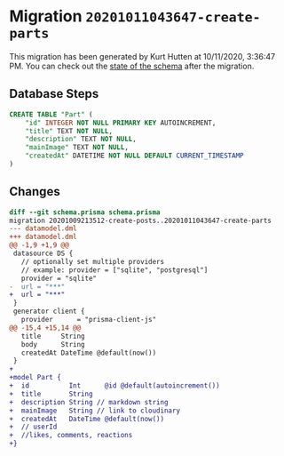 # Migration `20201011043647-create-parts`

This migration has been generated by Kurt Hutten at 10/11/2020, 3:36:47 PM.
You can check out the [state of the schema](./schema.prisma) after the migration.

## Database Steps

```sql
CREATE TABLE "Part" (
    "id" INTEGER NOT NULL PRIMARY KEY AUTOINCREMENT,
    "title" TEXT NOT NULL,
    "description" TEXT NOT NULL,
    "mainImage" TEXT NOT NULL,
    "createdAt" DATETIME NOT NULL DEFAULT CURRENT_TIMESTAMP
)
```

## Changes

```diff
diff --git schema.prisma schema.prisma
migration 20201009213512-create-posts..20201011043647-create-parts
--- datamodel.dml
+++ datamodel.dml
@@ -1,9 +1,9 @@
 datasource DS {
   // optionally set multiple providers
   // example: provider = ["sqlite", "postgresql"]
   provider = "sqlite"
-  url = "***"
+  url = "***"
 }
 generator client {
   provider      = "prisma-client-js"
@@ -15,4 +15,14 @@
   title     String
   body      String
   createdAt DateTime @default(now())
 }
+
+model Part {
+  id          Int      @id @default(autoincrement())
+  title       String
+  description String // markdown string
+  mainImage   String // link to cloudinary
+  createdAt   DateTime @default(now())
+  // userId
+  //likes, comments, reactions
+}
```


